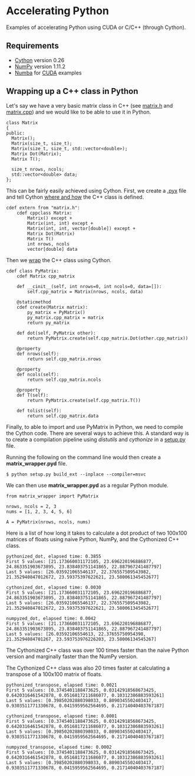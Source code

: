 # Accelerating Python
Examples of accelerating Python using CUDA or C/C++ (through Cython).

## Requirements
- [Cython](http://cython.org/#download) version 0.26
- [NumPy](https://docs.scipy.org/doc/numpy/user/install.html) version 1.11.2
- [Numba](https://numba.pydata.org/) for [CUDA](https://github.com/karolisjan/Accelerating-Python/blob/master/cuda/cuda_discriminant.py) examples

## Wrapping up a C++ class in Python
Let's say we have a very basic matrix class in C++ (see [matrix.h](https://github.com/karolisjan/Accelerating-Python/blob/master/classes/matrix.h) and [matrix.cpp](https://github.com/karolisjan/Accelerating-Python/blob/master/classes/matrix.cpp)) and we would like to be able to use it in Python. 
```
class Matrix
{
public:
  Matrix();
  Matrix(size_t, size_t);    
  Matrix(size_t, size_t, std::vector<double>);    
  Matrix Dot(Matrix);
  Matrix T();
    
  size_t nrows, ncols;
  std::vector<double> data;
};
```
This can be fairly easily achieved using Cython. First, we create a [.pyx](https://github.com/karolisjan/Accelerating-Python/blob/master/classes/matrix_wrapper.pyx) file and tell Cython [where and how](https://github.com/karolisjan/Accelerating-Python/blob/master/classes/matrix_wrapper.pyx#L1) the C++ class is defined. 
```
cdef extern from "matrix.h": 
    cdef cppclass Matrix:
        Matrix() except +
        Matrix(int, int) except +
        Matrix(int, int, vector[double]) except +
        Matrix Dot(Matrix)
        Matrix T()
        int nrows, ncols
        vector[double] data
```
Then we [wrap](https://github.com/karolisjan/Accelerating-Python/blob/master/classes/matrix_wrapper.pyx#L14) the C++ class using Cython.
```
cdef class PyMatrix:
    cdef Matrix cpp_matrix
    
    def __cinit__(self, int nrows=0, int ncols=0, data=[]):
        self.cpp_matrix = Matrix(nrows, ncols, data)
        
    @staticmethod
    cdef create(Matrix matrix):
        py_matrix = PyMatrix()
        py_matrix.cpp_matrix = matrix
        return py_matrix
                
    def dot(self, PyMatrix other):
        return PyMatrix.create(self.cpp_matrix.Dot(other.cpp_matrix))       
        
    @property
    def nrows(self):
        return self.cpp_matrix.nrows
    
    @property
    def ncols(self):
        return self.cpp_matrix.ncols
        
    @property
    def T(self):
        return PyMatrix.create(self.cpp_matrix.T())
        
    def tolist(self):
        return self.cpp_matrix.data
```
Finally, to able to import and use PyMatrix in Python, we need to compile the Cython code. There are several ways to achieve this. A standard way is to create a compilation pipeline using *distutils* and *cythonize* in a [setup.py](https://github.com/karolisjan/Accelerating-Python/blob/master/classes/setup.py) file. 

Running the following on the command line would then create a **matrix_wrapper.pyd** file.
```
$ python setup.py build_ext --inplace --compiler=msvc
```
We can then use **matrix_wrapper.pyd** as a regular Python module.
```
from matrix_wrapper import PyMatrix

nrows, ncols = 2, 3
nums = [1, 2, 3, 4, 5, 6]

A = PyMatrix(nrows, ncols, nums)
```
Here is a list of how long it takes to calculate a dot product of two 100x100 matrices of floats using naive Python, NumPy, and the Cythonized C++ class.
```
pythonized_dot, elapsed time: 0.3855
First 5 values: [21.173660031172105, 23.696220196886877, 24.863351903673895, 23.838403751141865, 22.887967241487797]
Last 5 values: [26.035921065546137, 22.376557509543982, 21.352940847012672, 23.59375397622621, 23.580061345452677]

cythonized_dot, elapsed time: 0.0030
First 5 values: [21.173660031172105, 23.696220196886877, 24.863351903673895, 23.838403751141865, 22.887967241487797]
Last 5 values: [26.035921065546137, 22.376557509543982, 21.352940847012672, 23.59375397622621, 23.580061345452677]

numpyzed_dot, elapsed time: 0.0042
First 5 values: [21.173660031172105, 23.696220196886877, 24.863351903673895, 23.838403751141865, 22.887967241487797]
Last 5 values: [26.03592106554613, 22.37655750954398, 21.35294084701267, 23.593753976226203, 23.58006134545267]
```
The Cythonized C++ class was over 100 times faster than the naive Python version and marginally faster than the NumPy version.

The Cythonized C++ class was also 20 times faster at calculating a transpose of a 100x100 matrix of floats.
```
pythonized_transpose, elapsed time: 0.0021
First 5 values: [0.3745401188473625, 0.03142918568673425, 0.6420316461542878, 0.0516817211686077, 0.10312386883593261]
Last 5 values: [0.39850202880398033, 0.8090345502403417, 0.9303511771330678, 0.0415959562564695, 0.21714040403767187]

cythonized_transpose, elapsed time: 0.0001
First 5 values: [0.3745401188473625, 0.03142918568673425, 0.6420316461542878, 0.0516817211686077, 0.10312386883593261]
Last 5 values: [0.39850202880398033, 0.8090345502403417, 0.9303511771330678, 0.0415959562564695, 0.21714040403767187]

numpyzed_transpose, elapsed time: 0.0002
First 5 values: [0.3745401188473625, 0.03142918568673425, 0.6420316461542878, 0.0516817211686077, 0.10312386883593261]
Last 5 values: [0.39850202880398033, 0.8090345502403417, 0.9303511771330678, 0.0415959562564695, 0.21714040403767187]
```

